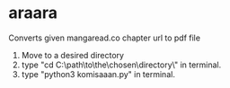 # araara
Converts given mangaread.co chapter url to pdf file
1. Move to a desired directory
2. type "cd C:\path\to\the\chosen\directory\\" in terminal. 
3. type "python3 komisaaan.py" in terminal.
